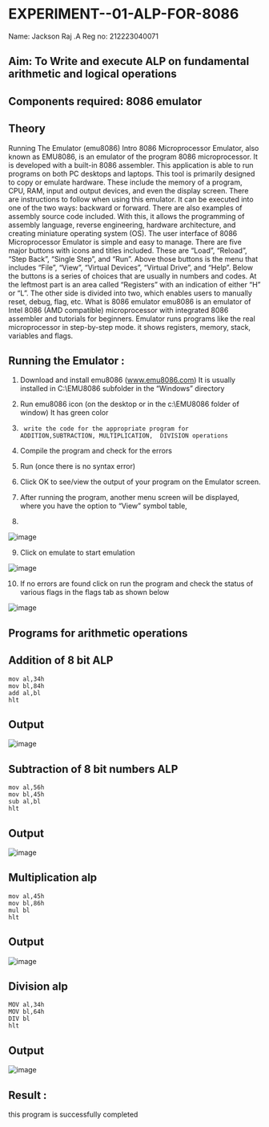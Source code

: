 # EXPERIMENT--01-ALP-FOR-8086

Name: Jackson Raj .A
Reg no: 212223040071




## Aim: To Write and execute ALP on fundamental arithmetic and logical operations
## Components required: 8086  emulator 
## Theory 
Running The Emulator (emu8086) Intro 8086 Microprocessor Emulator, also known as EMU8086, is an emulator of the program 8086 microprocessor. It is developed with a built-in 8086 assembler. This application is able to run programs on both PC desktops and laptops. This tool is primarily designed to copy or emulate hardware. These include the memory of a program, CPU, RAM, input and output devices, and even the display screen. There are instructions to follow when using this emulator. It can be executed into one of the two ways: backward or forward. There are also examples of assembly source code included. With this, it allows the programming of assembly language, reverse engineering, hardware architecture, and creating miniature operating system (OS). The user interface of 8086 Microprocessor Emulator is simple and easy to manage. There are five major buttons with icons and titles included. These are “Load”, “Reload”, “Step Back”, “Single Step”, and “Run”. Above those buttons is the menu that includes “File”, “View”, “Virtual Devices”, “Virtual Drive”, and “Help”. Below the buttons is a series of choices that are usually in numbers and codes. At the leftmost part is an area called “Registers” with an indication of either “H” or “L”. The other side is divided into two, which enables users to manually reset, debug, flag, etc. What is 8086 emulator emu8086 is an emulator of Intel 8086 (AMD compatible) microprocessor with integrated 8086 assembler and tutorials for beginners. Emulator runs programs like the real microprocessor in step-by-step mode. it shows registers, memory, stack, variables and flags.


 ## Running the Emulator :
1.	Download and install emu8086 (www.emu8086.com) It is usually installed in C:\EMU8086 subfolder in the “Windows” directory
2.	  Run  emu8086 icon (on the desktop or in the c:\EMU8086 folder of window) It has green color 
 
 
3.		write the code for the appropriate program for ADDITION,SUBTRACTION, MULTIPLICATION,  DIVISION operations 

4.	 Compile the program and check for the errors 
5.	Run (once there is no syntax error) 

6.	Click OK to see/view the output of your program on the Emulator screen. 


7.	After running the program, another menu screen will be displayed, where you have the option to “View” symbol table,
8.	 


![image](https://user-images.githubusercontent.com/36288975/189273263-d65baae9-4b8f-4723-afb3-c0ffa4052b04.png)











9.	Click on emulate to start emulation 








![image](https://user-images.githubusercontent.com/36288975/189273273-9bb36ec1-e2e8-4892-8d35-37707332bfdc.png)








10.	If no errors are found click on run the program and check the status of various flags in the flags tab as shown below 






![image](https://user-images.githubusercontent.com/36288975/189273277-113a2a33-4a40-4ff8-95a5-ecd3a1f504fe.png)







## Programs for arithmetic  operations

## Addition  of 8 bit ALP 
```
mov al,34h
mov bl,84h
add al,bl
hlt
```
## Output  

 ![image](https://github.com/GitPreethiHub/EXPERIMENT--01-ALP-FOR-8086/assets/119475585/b584428a-7d71-4ac2-bae3-2e121a8f23ff)

## Subtraction   of 8 bit numbers  ALP 
 ```
mov al,56h
mov bl,45h
sub al,bl
hlt
```
## Output  

![image](https://github.com/GitPreethiHub/EXPERIMENT--01-ALP-FOR-8086/assets/119475585/f07d82e3-fa6c-4998-814a-18d759db89e6)

## Multiplication alp 
```
mov al,45h
mov bl,86h
mul bl
hlt
```
 ## Output  

![image](https://github.com/GitPreethiHub/EXPERIMENT--01-ALP-FOR-8086/assets/119475585/d5b5a938-2be9-47c7-8a0d-1070342882d2)

## Division alp 
```
MOV al,34h
MOV bl,64h
DIV bl
hlt
```
## Output  

![image](https://github.com/GitPreethiHub/EXPERIMENT--01-ALP-FOR-8086/assets/119475585/15311992-e229-43ba-9033-288c52106e74)


## Result :
 
this program is successfully completed

